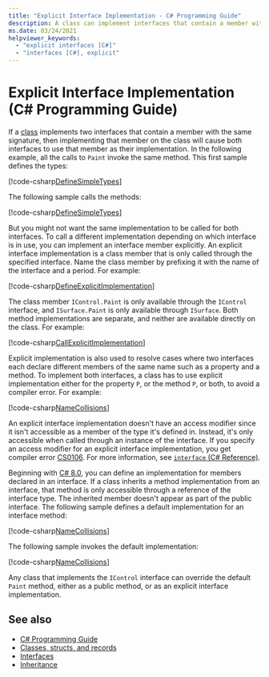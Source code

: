 ```yaml
---
title: "Explicit Interface Implementation - C# Programming Guide"
description: A class can implement interfaces that contain a member with the same signature in C#. Explicit implementation creates a class member specific to one interface.
ms.date: 03/24/2021
helpviewer_keywords: 
  - "explicit interfaces [C#]"
  - "interfaces [C#], explicit"
---
```

# Explicit Interface Implementation (C# Programming Guide)

If a [class](../../language-reference/keywords/class.md) implements two interfaces that contain a member with the same signature, then implementing that member on the class will cause both interfaces to use that member as their implementation. In the following example, all the calls to `Paint` invoke the same method. This first sample defines the types:

[!code-csharp[DefineSimpleTypes](~/samples/snippets/csharp/interfaces/ExplicitImplementation.cs#DefineTypes)]

The following sample calls the methods:

[!code-csharp[DefineSimpleTypes](~/samples/snippets/csharp/interfaces/ExplicitImplementation.cs#CallMethods)]

But you might not want the same implementation to be called for both interfaces. To call a different implementation depending on which interface is in use, you can implement an interface member explicitly. An explicit interface implementation is a class member that is only called through the specified interface. Name the class member by prefixing it with the name of the interface and a period. For example:

[!code-csharp[DefineExplicitImplementation](~/samples/snippets/csharp/interfaces/ExplicitImplementation.cs#ExplicitImplementation)]

The class member `IControl.Paint` is only available through the `IControl` interface, and `ISurface.Paint` is only available through `ISurface`. Both method implementations are separate, and neither are available directly on the class. For example:

[!code-csharp[CallExplicitImplementation](~/samples/snippets/csharp/interfaces/ExplicitImplementation.cs#CallExplicitImplementation)]

Explicit implementation is also used to resolve cases where two interfaces each declare different members of the same name such as a property and a method. To implement both interfaces, a class has to use explicit implementation either for the property `P`, or the method `P`, or both, to avoid a compiler error. For example:

[!code-csharp[NameCollisions](~/samples/snippets/csharp/interfaces/ExplicitImplementation.cs#NameCollision)]

An explicit interface implementation doesn't have an access modifier since it isn't accessible as a member of the type it's defined in. Instead, it's only accessible when called through an instance of the interface. If you specify an access modifier for an explicit interface implementation, you get compiler error [CS0106](../../language-reference/compiler-messages/cs0106.md). For more information, see [`interface` (C# Reference)](../../language-reference/keywords/interface.md).

Beginning with [C# 8.0](../../whats-new/csharp-8.md#default-interface-methods), you can define an implementation for members declared in an interface. If a class inherits a method implementation from an interface, that method is only accessible through a reference of the interface type. The inherited member doesn't appear as part of the public interface. The following sample defines a default implementation for an interface method:

[!code-csharp[NameCollisions](~/samples/snippets/csharp/interfaces/ExplicitImplementation.cs#DefaultImplementation)]

The following sample invokes the default implementation:

[!code-csharp[NameCollisions](~/samples/snippets/csharp/interfaces/ExplicitImplementation.cs#CallDefaultImplementation)]

Any class that implements the `IControl` interface can override the default `Paint` method, either as a public method, or as an explicit interface implementation.

## See also

- [C# Programming Guide](../index.md)
- [Classes, structs, and records](../classes-and-structs/index.md)
- [Interfaces](./index.md)
- [Inheritance](../classes-and-structs/inheritance.md)
